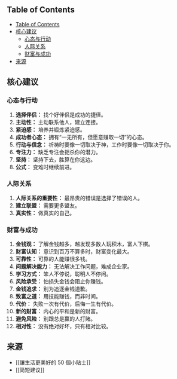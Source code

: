 ## Table of Contents

- [Table of Contents](#table-of-contents)
- [核心建议](#核心建议)
  - [心态与行动](#心态与行动)
  - [人际关系](#人际关系)
  - [财富与成功](#财富与成功)
- [来源](#来源)

## 核心建议

### 心态与行动

1. **选择伴侣：** 找个好伴侣是成功的捷径。
2. **主动性：** 主动联系他人，建立连接。
3. **紧迫感：** 培养并锻炼紧迫感。
4. **成功者心态：** 拥有“一无所有，但愿意赚取一切”的心态。
5. **行动与信念：** 祈祷时要像一切取决于神，工作时要像一切取决于你。
6. **专注力：** 缺乏专注会扼杀你的潜力。
7. **坚持：** 坚持下去，胜算在你这边。
8. **公式：** 变难时继续前进。

### 人际关系

1. **人际关系的重要性：** 最昂贵的错误是选择了错误的人。
2. **建立联盟：** 需要更多盟友。
3. **真实性：** 做真实的自己。

### 财富与成功

1. **金钱观：** 了解金钱越多，越发现多数人玩积木，富人下棋。
2. **财富认知：** 意识到百万不算多时，财富变化最大。
3. **可靠性：** 可靠的人能赚很多钱。
4. **问题解决能力：** 无法解决工作问题，难成企业家。
5. **学习方式：** 笨人不停说，聪明人不停问。
6. **风险承受：** 怕损失金钱会阻止你赚钱。
7. **金钱追求：** 别为追逐金钱道歉。
8. **致富之道：** 用技能赚钱，而非时间。
9. **代价：** 失败一次有代价，后悔一生有代价。
10. **新的财富：** 内心的平和是新的财富。
11. **避免风险：** 别跟总是赢的人打赌。
12. **相对性：** 没有绝对好坏，只有相对比较。

## 来源

- [[讓生活更美好的 50 個小貼士]]
- [[简短建议]]
